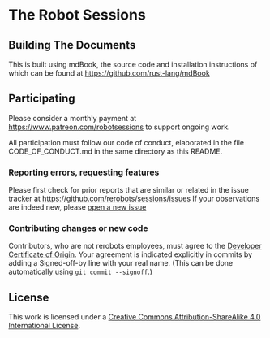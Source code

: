 The Robot Sessions
==================


Building The Documents
----------------------

This is built using mdBook, the source code and installation instructions of
which can be found at https://github.com/rust-lang/mdBook


Participating
-------------

Please consider a monthly payment at https://www.patreon.com/robotsessions
to support ongoing work.

All participation must follow our code of conduct, elaborated in the file
CODE_OF_CONDUCT.md in the same directory as this README.

### Reporting errors, requesting features

Please first check for prior reports that are similar or related in the issue
tracker at https://github.com/rerobots/sessions/issues
If your observations are indeed new, please [open a new issue](
https://github.com/rerobots/sessions/issues/new)

### Contributing changes or new code

Contributors, who are not rerobots employees, must agree to the [Developer
Certificate of Origin](https://developercertificate.org/). Your agreement is
indicated explicitly in commits by adding a Signed-off-by line with your real
name. (This can be done automatically using `git commit --signoff`.)


License
-------

This work is licensed under a [Creative Commons Attribution-ShareAlike 4.0
International License](https://creativecommons.org/licenses/by-sa/4.0/).
